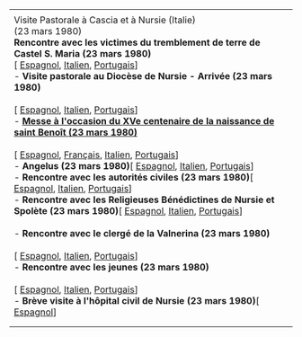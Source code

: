|     |
| --- |
|  |
| Visite Pastorale à Cascia et à Nursie (Italie)<br>(23 mars 1980)<br>**Rencontre avec les victimes du tremblement de terre de Castel S. Maria (23 mars 1980)**<br>\[ [Espagnol](/content/john-paul-ii/es/speeches/1980/march/documents/hf_jp-ii_spe_19800323_terremotati.html), [Italien](/content/john-paul-ii/it/speeches/1980/march/documents/hf_jp-ii_spe_19800323_terremotati.html), [Portugais](/content/john-paul-ii/pt/speeches/1980/march/documents/hf_jp-ii_spe_19800323_terremotati.html)\] <br>- **Visite pastorale au Diocèse de Nursie - Arrivée (23 mars 1980)**<br>  <br>  \[ [Espagnol](/content/john-paul-ii/es/speeches/1980/march/documents/hf_jp-ii_spe_19800323_norcia.html), [Italien](/content/john-paul-ii/it/speeches/1980/march/documents/hf_jp-ii_spe_19800323_norcia.html), [Portugais](/content/john-paul-ii/pt/speeches/1980/march/documents/hf_jp-ii_spe_19800323_norcia.html)\] <br>- **[Messe à l'occasion du XVe centenaire de la naissance de saint Benoît (23 mars 1980)](/content/john-paul-ii/fr/homilies/1980/documents/hf_jp-ii_hom_19800323_norcia.html)**<br>  <br>  \[ [Espagnol](/content/john-paul-ii/es/homilies/1980/documents/hf_jp-ii_hom_19800323_norcia.html), [Français](/content/john-paul-ii/fr/homilies/1980/documents/hf_jp-ii_hom_19800323_norcia.html), [Italien](/content/john-paul-ii/it/homilies/1980/documents/hf_jp-ii_hom_19800323_norcia.html), [Portugais](/content/john-paul-ii/pt/homilies/1980/documents/hf_jp-ii_hom_19800323_norcia.html)\]<br>- **Angelus (23 mars 1980)**\[ [Espagnol](/content/john-paul-ii/es/angelus/1980/documents/hf_jp-ii_ang_19800323.html), [Italien](/content/john-paul-ii/it/angelus/1980/documents/hf_jp-ii_ang_19800323.html), [Portugais](/content/john-paul-ii/pt/angelus/1980/documents/hf_jp-ii_ang_19800323.html)\]<br>- **Rencontre avec les autorités civiles (23 mars 1980)**\[ [Espagnol](/content/john-paul-ii/es/speeches/1980/march/documents/hf_jp-ii_spe_19800323_norcia-autorita.html), [Italien](/content/john-paul-ii/it/speeches/1980/march/documents/hf_jp-ii_spe_19800323_norcia-autorita.html), [Portugais](/content/john-paul-ii/pt/speeches/1980/march/documents/hf_jp-ii_spe_19800323_norcia-autorita.html)\] <br>- **Rencontre avec les Religieuses Bénédictines de Nursie et Spolète (23 mars 1980)**\[ [Espagnol](/content/john-paul-ii/es/speeches/1980/march/documents/hf_jp-ii_spe_19800323_religiose.html), [Italien](/content/john-paul-ii/it/speeches/1980/march/documents/hf_jp-ii_spe_19800323_religiose.html), [Portugais](/content/john-paul-ii/pt/speeches/1980/march/documents/hf_jp-ii_spe_19800323_religiose.html)\] <br>  <br>- **Rencontre avec le clergé de la Valnerina (23 mars 1980)**<br>  <br>  \[ [Espagnol](/content/john-paul-ii/es/speeches/1980/march/documents/hf_jp-ii_spe_19800323_clero-valnerina.html), [Italien](/content/john-paul-ii/it/speeches/1980/march/documents/hf_jp-ii_spe_19800323_clero-valnerina.html), [Portugais](/content/john-paul-ii/pt/speeches/1980/march/documents/hf_jp-ii_spe_19800323_clero-valnerina.html)\] <br>- **Rencontre avec les jeunes (23 mars 1980)**<br>  <br>  \[ [Espagnol](/content/john-paul-ii/es/speeches/1980/march/documents/hf_jp-ii_spe_19800323_norcia-giovani.html), [Italien](/content/john-paul-ii/it/speeches/1980/march/documents/hf_jp-ii_spe_19800323_norcia-giovani.html), [Portugais](/content/john-paul-ii/pt/speeches/1980/march/documents/hf_jp-ii_spe_19800323_norcia-giovani.html)\] <br>- **Brève visite à l'hôpital civil de Nursie (23 mars 1980)**\[ [Espagnol](/content/john-paul-ii/it/speeches/1980/march/documents/hf_jp-ii_spe_19800323_norcia-ospedale.html)\] |
|  |
|  |